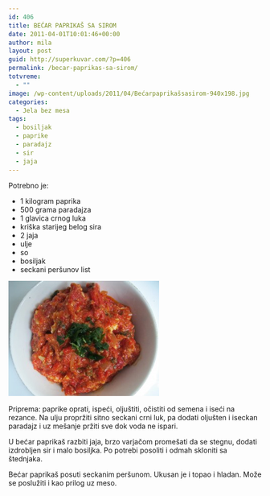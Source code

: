 ```yaml
---
id: 406
title: BEĆAR PAPRIKAŠ SA SIROM
date: 2011-04-01T10:01:46+00:00
author: mila
layout: post
guid: http://superkuvar.com/?p=406
permalink: /becar-paprikas-sa-sirom/
totvreme:
  - ""
image: /wp-content/uploads/2011/04/Bećarpaprikašsasirom-940x198.jpg
categories:
  - Jela bez mesa
tags:
  - bosiljak
  - paprike
  - paradajz
  - sir
  - jaja
---
```

Potrebno je:

  * 1 kilogram paprika
  * 500 grama paradajza
  * 1 glavica crnog luka
  * kriška starijeg belog sira
  * 2 jaja
  * ulje
  * so
  * bosiljak
  * seckani peršunov list

<img class="alignnone size-medium wp-image-3491" title="Bećarpaprikašsasirom" src="/wp-content/uploads/2011/04/Bećarpaprikašsasirom-e1339756838176-300x229.jpg" alt="" width="300" height="229" /> 

Priprema: paprike oprati, ispeći, oljuštiti, očistiti od semena i iseći na rezance. Na ulju propržiti sitno seckani crni luk, pa dodati oljušten i iseckan paradajz i uz mešanje pržiti sve dok voda ne ispari.

U bećar paprikaš razbiti jaja, brzo varjačom promešati da se stegnu, dodati izdrobljen sir i malo bosiljka. Po potrebi posoliti i odmah skloniti sa štednjaka.

Bećar paprikaš posuti seckanim peršunom. Ukusan je i topao i hladan. Može se poslužiti i kao prilog uz meso.